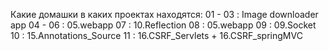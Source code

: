 Какие домашки в каких проектах находятся:
        01 - 03 : Image downloader app
        04 - 06 : 05.webapp
        07 : 10.Reflection
        08 : 05.webapp
        09 : 09.Socket
        10 : 15.Annotations_Source
        11 : 16.CSRF_Servlets + 16.CSRF_springMVC
        
